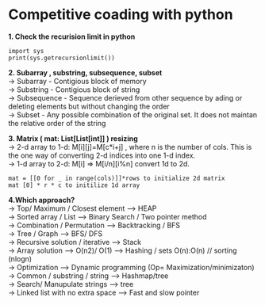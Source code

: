 <h1> Competitive coading with python </h1>

**1. Check the recurision limit in python**
```
import sys
print(sys.getrecursionlimit())
```

**2. Subarray , substring, subsequence, subset** 
<br>
-> Subarray - Contigious block of memory <br>
-> Substring - Contigious block of string <br>
-> Subsequence - Sequence derieved from other sequence by ading or deleting elements but without changing the order <br>
-> Subset -  Any possible combination of the original set. It does not maintan the relative order of the string <br>

**3. Matrix ( mat: List[List[int]] ) resizing**
<br>
-> 2-d array to 1-d: M[i][j]=M[c*i+j] , where n is the number of cols. This is the one way of converting 2-d indices into one 1-d index. <br>
-> 1-d array to 2-d: M[i] => M[i/n][i%n] convert 1d to 2d.<br>
```
mat = [[0 for _ in range(cols)]]*rows to initialize 2d matrix
mat [0] * r * c to initilize 1d array
```

**4.Which approach?** <br>
-> Top/ Maximum / Closest element --> HEAP <br>
-> Sorted array / List --> Binary Search / Two pointer method <br>
-> Combination / Permutation --> Backtracking / BFS <br>
-> Tree / Graph --> BFS/ DFS <br>
-> Recursive solution / iterative --> Stack <br>
-> Array solution --> O(n2)/ O(1) --> Hashing / sets O(n):O(n) // sorting (nlogn) <br>
-> Optimization --> Dynamic programming (Op= Maximization/minimizaton) <br>
-> Common / substring / string --> Hashmap/tree <br>
-> Search/ Manupulate strings --> tree <br>
-> Linked list with no extra space --> Fast and slow pointer <br>
